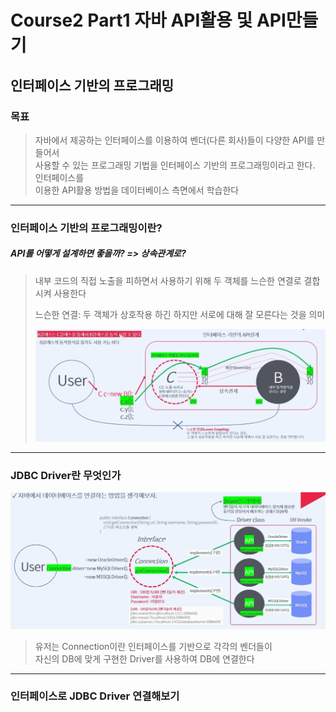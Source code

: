# Course2 Part1 자바 API활용 및 API만들기   

## 인터페이스 기반의 프로그래밍

### 목표
> 자바에서 제공하는 인터페이스를 이용하여 벤더(다른 회사)들이 다양한 API를 만들어서   
> 사용할 수 있는 프로그래밍 기법을 인터페이스 기반의 프로그래밍이라고 한다. 인터페이스를   
> 이용한 API활용 방법을 데이터베이스 측면에서 학습한다
---

### 인터페이스 기반의 프로그래밍이란?
##### API를 어떻게 설계하면 좋을까? => 상속관계로?
> 내부 코드의 직접 노출을 피하면서 사용하기 위해 두 객체를 느슨한 연결로 결합시켜 사용한다   
> 
> 느슨한 연결: 두 객체가 상호작용 하긴 하지만 서로에 대해 잘 모른다는 것을 의미
> 
> <img src="../../../../../image/interfaceAPI.png"></img>


---

### JDBC Driver란 무엇인가
<img src="../../../../../image/dbCon.png"></img>

> 유저는 Connection이란 인터페이스를 기반으로 각각의 벤더들이   
> 자신의 DB에 맞게 구현한 Driver를 사용하여 DB에 연결한다


---

### 인터페이스로 JDBC Driver 연결해보기
